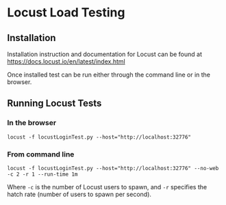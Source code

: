 
# Locust Load Testing

## Installation

Installation instruction and documentation for Locust can be found at 
https://docs.locust.io/en/latest/index.html

Once installed test can be run either through the command line or in the browser.

## **Running Locust Tests**

### In the browser

`locust -f locustLoginTest.py --host="http://localhost:32776"`

### From command line

`locust -f locustLoginTest.py --host="http://localhost:32776" --no-web  -c 2 -r 1 --run-time 1m
`

Where `-c` is the number of Locust users to spawn, and `-r` specifies the hatch rate (number of users to spawn per second).
